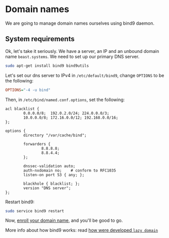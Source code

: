 # Domain names

We are going to manage domain names ourselves using bind9 daemon.

## System requirements

Ok, let's take it seriously. We have a server, an IP and an unbound domain name `beast.systems`. We need to set up our primary DNS server.

```sh
sudo apt-get install bind9 bind9utils
```

Let's set our dns server to IPv4 in `/etc/default/bind9`, change `OPTIONS` to be the following:

```ini
OPTIONS="-4 -u bind"
```

Then, in `/etc/bind/named.conf.options`, set the following:

```
acl blacklist {
        0.0.0.0/8;  192.0.2.0/24; 224.0.0.0/3;
        10.0.0.0/8; 172.16.0.0/12; 192.168.0.0/16;
};

options {
        directory "/var/cache/bind";

        forwarders {
                8.8.8.8;
                8.8.4.4;
        };

        dnssec-validation auto;
        auth-nxdomain no;    # conform to RFC1035
        listen-on port 53 { any; };

        blackhole { blacklist; };
        version "DNS server";
};
```

Restart bind9:

```sh
sudo service bind9 restart
```

Now, [enroll your domain name](enroll.md), and you'll be good to go.

More info about how bind9 works: read [how were developed `lazy domain`](domain.md)

